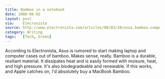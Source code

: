 ```yaml
---
title: Bamboo in a notebook
date: 2008-06-02
layout: post
via:    Elecronista
source: http://www.electronista.com/articles/08/03/10/asus.bamboo.computers
category: Writing
tags:   [Tech, Green]
---
```


According to Electronista,  Asus is  rumored to start making laptop and computer cases out of bamboo.  Makes sense, really.  Bamboo is a durable, resiliant material.  It dissipates heat and is easily formed with moisure, heat, and high pressure.  It's also biodegradeable and renewable.  If this works, and Apple catches on, I'd absolutely buy a MacBook Bamboo.